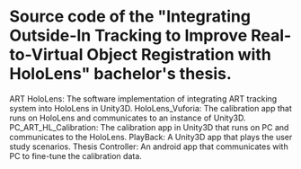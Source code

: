 Source code of the "Integrating Outside-In Tracking to Improve Real-to-Virtual Object Registration with HoloLens" bachelor's thesis.
=======

ART HoloLens: The software implementation of integrating ART tracking system into HoloLens in Unity3D.
HoloLens_Vuforia: The calibration app that runs on HoloLens and communicates to an instance of Unity3D.
PC_ART_HL_Calibration: The calibration app in Unity3D that runs on PC and communicates to the HoloLens.
PlayBack: A Unity3D app that plays the user study scenarios.
Thesis Controller: An android app that communicates with PC to fine-tune the calibration data.
